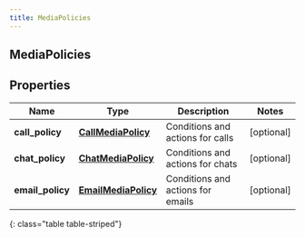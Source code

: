 ```yaml
---
title: MediaPolicies
---
```

## MediaPolicies

## Properties

|Name | Type | Description | Notes|
|------------ | ------------- | ------------- | -------------|
| **call_policy** | [**CallMediaPolicy**](CallMediaPolicy.html) | Conditions and actions for calls | [optional] |
| **chat_policy** | [**ChatMediaPolicy**](ChatMediaPolicy.html) | Conditions and actions for chats | [optional] |
| **email_policy** | [**EmailMediaPolicy**](EmailMediaPolicy.html) | Conditions and actions for emails | [optional] |
{: class="table table-striped"}


